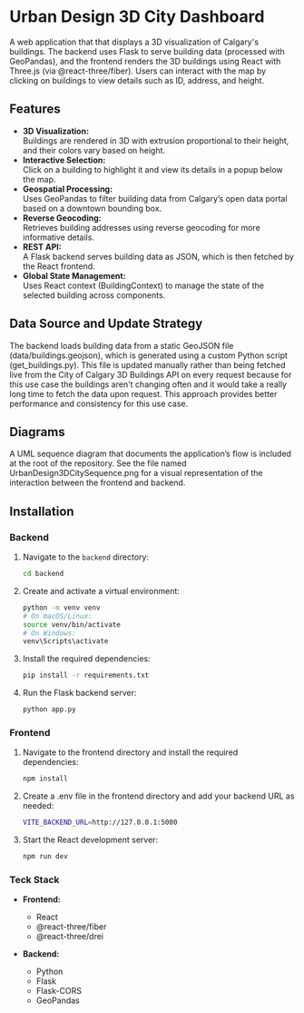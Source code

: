 # Urban Design 3D City Dashboard

A web application that that displays a 3D visualization of Calgary's buildings. The backend uses Flask to serve building data (processed with GeoPandas), and the frontend renders the 3D buildings using React with Three.js (via @react-three/fiber). Users can interact with the map by clicking on buildings to view details such as ID, address, and height.

## Features

- **3D Visualization:**  
  Buildings are rendered in 3D with extrusion proportional to their height, and their colors vary based on height.
- **Interactive Selection:**  
  Click on a building to highlight it and view its details in a popup below the map.
- **Geospatial Processing:**  
  Uses GeoPandas to filter building data from Calgary’s open data portal based on a downtown bounding box.
- **Reverse Geocoding:**  
  Retrieves building addresses using reverse geocoding for more informative details.
- **REST API:**  
  A Flask backend serves building data as JSON, which is then fetched by the React frontend.
- **Global State Management:**  
  Uses React context (BuildingContext) to manage the state of the selected building across components.

## Data Source and Update Strategy

The backend loads building data from a static GeoJSON file (data/buildings.geojson), which is generated using a custom Python script (get_buildings.py). This file is updated manually rather than being fetched live from the City of Calgary 3D Buildings API on every request because for this use case the buildings aren't changing often and it would take a really long time to fetch the data upon request. This approach provides better performance and consistency for this use case.

## Diagrams

A UML sequence diagram that documents the application’s flow is included at the root of the repository. See the file named UrbanDesign3DCitySequence.png for a visual representation of the interaction between the frontend and backend.

## Installation

### Backend

1. Navigate to the `backend` directory:
   ```bash
   cd backend
   ```
2. Create and activate a virtual environment:
   ```bash
   python -m venv venv
   # On macOS/Linux:
   source venv/bin/activate
   # On Windows:
   venv\Scripts\activate
   ```
3. Install the required dependencies:
   ```bash
   pip install -r requirements.txt
   ```
4. Run the Flask backend server:
   ```bash
   python app.py
   ```

### Frontend

1. Navigate to the frontend directory and install the required dependencies:
   ```bash
   npm install
   ```
2. Create a .env file in the frontend directory and add your backend URL as needed:
   ```bash
   VITE_BACKEND_URL=http://127.0.0.1:5000
   ```
3. Start the React development server:
   ```bash
   npm run dev
   ```

### Teck Stack

- **Frontend:**

  - React
  - @react-three/fiber
  - @react-three/drei

- **Backend:**
  - Python
  - Flask
  - Flask-CORS
  - GeoPandas
